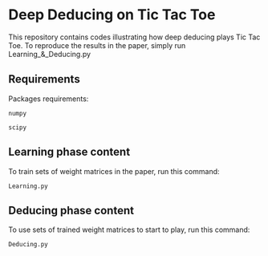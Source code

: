 # Deep Deducing on Tic Tac Toe

This repository contains codes illustrating how deep deducing plays Tic Tac Toe.
To reproduce the results in the paper, simply run Learning_&_Deducing.py

## Requirements

Packages requirements:

```
numpy
```


```
scipy
```

## Learning phase content

To train sets of weight matrices in the paper, run this command:

```
Learning.py            
```


## Deducing phase content
To use sets of trained weight matrices to start to play, run this command:

```
Deducing.py              
```






